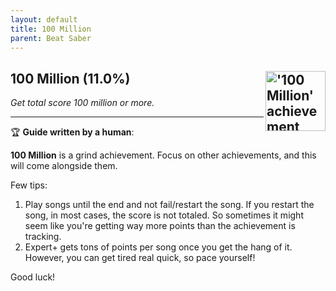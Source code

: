 ```yaml
---
layout: default
title: 100 Million
parent: Beat Saber
---
```


## 100 Million (11.0%) <img align="right" src="https://cdn.cloudflare.steamstatic.com/steamcommunity/public/images/apps/620980/cc071c3d9d6ef6584d3814b8f40c916efa86268f.jpg" alt="'100 Million' achievement icon" width="96" height="96">

_Get total score 100 million or more._

---

:trophy: **Guide written by a human**:

**100 Million** is a grind achievement. Focus on other achievements, and this will come alongside them.

Few tips:

1. Play songs until the end and not fail/restart the song. If you restart the song, in most cases, the score is not totaled. So sometimes it might seem like you're getting way more points than the achievement is tracking.
2. Expert+ gets tons of points per song once you get the hang of it. However, you can get tired real quick, so pace yourself!

Good luck!

